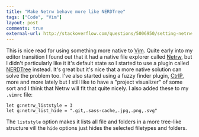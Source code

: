 ```yaml
---
title: "Make Netrw behave more like NERDTree" 
tags: ["Code", "Vim"]
layout: post
comments: true
external-url: http://stackoverflow.com/questions/5006950/setting-netrw-like-nerdtree
---
```


This is nice read for using something more native to [Vim](http://www.vim.org/). Quite early into my editor transition I found out that it had a native file explorer called [Netrw](http://vimdoc.sourceforge.net/htmldoc/pi_netrw.html), but I didn't particularly like it it's default state so I started to use a plugin called [NERDTree](https://github.com/scrooloose/nerdtree) instead. It's great but it's nice that a more native solution can solve the problem too. I've also started using a fuzzy finder plugin, [CtrlP](https://github.com/kien/ctrlp.vim), more and more lately but I still like to have a "project visualizer" of some sort and I think that Netrw will fit that quite nicely. I also added these to my `.vimrc` file:

	let g:netrw_liststyle = 3
	let g:netrw_list_hide = ".git,.sass-cache,.jpg,.png,.svg"

The `liststyle` option makes it lists all file and folders in a more tree-like structure vill the `hide` options just hides the selected filetypes and folders.
